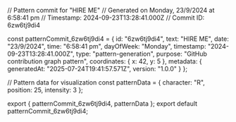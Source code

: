 // Pattern commit for "HIRE ME"
// Generated on Monday, 23/9/2024 at 6:58:41 pm
// Timestamp: 2024-09-23T13:28:41.000Z
// Commit ID: 6zw6tj9di4

const patternCommit_6zw6tj9di4 = {
  id: "6zw6tj9di4",
  text: "HIRE ME",
  date: "23/9/2024",
  time: "6:58:41 pm",
  dayOfWeek: "Monday",
  timestamp: "2024-09-23T13:28:41.000Z",
  type: "pattern-generation",
  purpose: "GitHub contribution graph pattern",
  coordinates: {
    x: 42,
    y: 5
  },
  metadata: {
    generatedAt: "2025-07-24T19:41:57.571Z",
    version: "1.0.0"
  }
};

// Pattern data for visualization
const patternData = {
  character: "R",
  position: 25,
  intensity: 3
};

export { patternCommit_6zw6tj9di4, patternData };
export default patternCommit_6zw6tj9di4;
